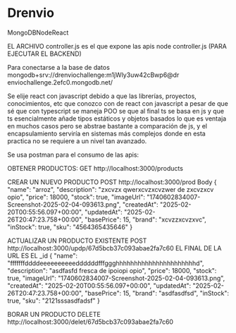 # Drenvio
MongoDBNodeReact

EL ARCHIVO controller.js es el que expone las apis
node controller.js (PARA EJECUTAR EL BACKEND)


Para conectarse a la base de datos
mongodb+srv://drenviochallenge:m1jWly3uw42cBwp6@dr
enviochallenge.2efc0.mongodb.net/

Se elije react con javascript debido a que las librerías, proyectos, conocimientos, etc que conozco con de react con javascript a pesar de que sé que con typescript se maneja POO se que al final ts se basa en js y que ts esencialmente añade tipos estáticos y objetos basados lo que es ventaja en muchos casos pero se abstrae bastante a comparación de js, y el encapsulamiento serviría en sistemas más complejos donde en esta practica no se requiere a un nivel tan avanzado.

Se usa postman para el consumo de las apis:

OBTENER PRODUCTOS:
GET
http://localhost:3000/products

CREAR UN NUEVO PRODUCTO 
POST
http://localhost:3000/prod
Body
{
"name": "arroz",
"description": "zxcvzx qwerxcvzxcvzwer de zxcvzxcv opio",
"price": 18000,
"stock": true,
"imageUrl": "1740602834007-Screenshot-2025-02-04-093613.png",
"createdAt": "2025-02-20T00:55:56.097+00:00",
"updatedAt": "2025-02-26T20:47:23.758+00:00",
"basePrice": 15,
"brand": "xcvzzxcvzxvc",
"inStock": true,
"sku": "4564365435646"
}

ACTUALIZAR UN PRODUCTO EXISTENTE
POST
http://localhost:3000/updp/67d5bcb37c093abae2fa7c60
EL FINAL DE LA URL ES EL _id
{
"name": "fffffffddddeeeeeeeeeeddddddfffggghhhhhhhhhhhhhhhhhhhhhhd",
"description": "asdfasfd fresca de ipoiopi opio",
"price": 18000,
"stock": true,
"imageUrl": "1740602834007-Screenshot-2025-02-04-093613.png",
"createdAt": "2025-02-20T00:55:56.097+00:00",
"updatedAt": "2025-02-26T20:47:23.758+00:00",
"basePrice": 15,
"brand": "asdfasdfsd",
"inStock": true,
"sku": "2121sssasdfadsf"
}

BORAR UN PRODUCTO
DELETE
http://localhost:3000/delet/67d5bcb37c093abae2fa7c60

